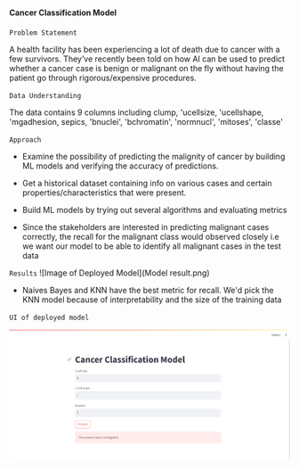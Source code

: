 #### Cancer Classification Model


`Problem Statement`

A health facility has been experiencing a lot of death due to cancer with a few survivors. They’ve recently been told on how AI can be used to predict whether a cancer case is benign or malignant on the fly without having the patient go through rigorous/expensive procedures.

`Data Understanding`

The data contains 9 columns including clump, 'ucellsize, 'ucellshape, 'mgadhesion, sepics, 'bnuclei',
       'bchromatin', 'normnucl', 'mitoses', 'classe'

`Approach`

- Examine the possibility of predicting the malignity of cancer by building ML models and verifying the accuracy of predictions.

- Get a historical dataset containing info on various cases and certain properties/characteristics that were present.

- Build ML models by trying out several algorithms and evaluating metrics 

- Since the stakeholders are interested in predicting malignant cases correctly, the recall for the malignant class would observed closely i.e we want our model to be able to identify all malignant cases in the test data

`Results`
![Image of Deployed Model](Model result.png)

- Naives Bayes and KNN have the best metric for recall. We'd pick the KNN model because of interpretability and the size of the training data


`UI of deployed model`

![Image of Deployed Model](cancer-classification.png)

